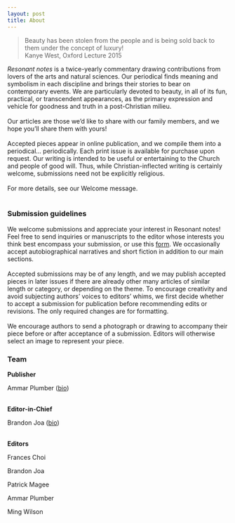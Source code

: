 ```yaml
---
layout: post
title: About
---
```


>Beauty has been stolen from the people and is being sold back to them under the concept of luxury!<br>
Kanye West, Oxford Lecture 2015

_Resonant notes_ is a twice-yearly commentary drawing contributions from lovers of the arts and natural sciences. Our periodical finds meaning and symbolism in each discipline and brings their stories to bear on contemporary events. We are particularly devoted to beauty, in all of its fun, practical, or transcendent appearances, as the primary expression and vehicle for goodness and truth in a post-Christian milieu. 
<br> <br>
Our articles are those we’d like to share with our family members, and we hope you’ll share them with yours!
<br> <br>
Accepted pieces appear in online publication, and we compile them into a periodical... periodically. Each print issue is available for purchase upon request. Our writing is intended to be useful or entertaining to the Church and people of good will. Thus, while Christian-inflected writing is certainly welcome, submissions need not be explicitly religious.
<br> <br>
For more details, see our Welcome message.
<br> <br>
<h3>Submission guidelines</h3>

We welcome submissions and appreciate your interest in Resonant notes! Feel free to send inquiries or manuscripts to the editor whose interests you think best encompass your submission, or use this [form](https://forms.gle/nKap4ZrARxYwJxti7). We occasionally accept autobiographical narratives and short fiction in addition to our main sections.
<br> <br>
Accepted submissions may be of any length, and we may publish accepted pieces in later issues if there are already other many articles of similar length or category, or depending on the theme. To encourage creativity and avoid subjecting authors’ voices to editors’ whims, we first decide whether to accept a submission for publication before recommending edits or revisions. The only required changes are for formatting.
<br> <br>
We encourage authors to send a photograph or drawing to accompany their piece before or after acceptance of a submission. Editors will otherwise select an image to represent your piece.


<h3>Team</h3>

<b style="font-weight:bold;">Publisher</b>

Ammar Plumber ([bio](https://ammarplumber.com/about.html))

<br>
<b style="font-weight:bold;">Editor-in-Chief</b>

Brandon Joa ([bio](https://resonantnotes.com/brandon.html))

<br>
<b style="font-weight:bold;">Editors</b>

Frances Choi

Brandon Joa

Patrick Magee

Ammar Plumber

Ming Wilson